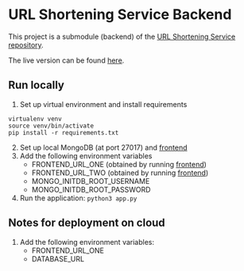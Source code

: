 # URL Shortening Service Backend

This project is a submodule (backend) of the [URL Shortening Service repository](https://github.com/huishun98/url-shortening-service).

The live version can be found [here](https://url-shorterning-service.herokuapp.com/).

## Run locally
1. Set up virtual environment and install requirements
```
virtualenv venv
source venv/bin/activate
pip install -r requirements.txt
```
2. Set up local MongoDB (at port 27017) and [frontend](https://github.com/huishun98/url-shortening-service-frontend)
3. Add the following environment variables
    - FRONTEND_URL_ONE (obtained by running [frontend](https://github.com/huishun98/url-shortening-service-frontend))
    - FRONTEND_URL_TWO (obtained by running [frontend](https://github.com/huishun98/url-shortening-service-frontend))
    - MONGO_INITDB_ROOT_USERNAME
    - MONGO_INITDB_ROOT_PASSWORD
4. Run the application: `python3 app.py`

## Notes for deployment on cloud
1. Add the following environment variables:
    - FRONTEND_URL_ONE
    - DATABASE_URL
